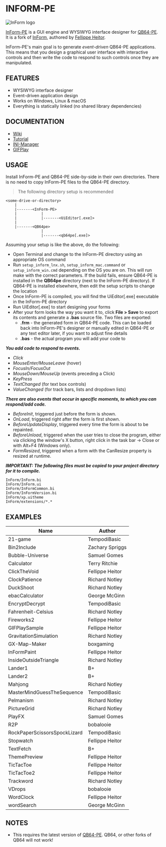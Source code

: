 # INFORM-PE

![InForm logo](InForm/resources/Application-icon-128.png)

[InForm-PE](https://github.com/a740g/InForm-PE) is a GUI engine and WYSIWYG interface designer for [QB64-PE](https://www.qb64phoenix.com/). It is a fork of [InForm](https://github.com/FellippeHeitor/InForm), authored by [Fellippe Heitor](https://github.com/FellippeHeitor).

InForm-PE's main goal is to generate *event-driven* QB64-PE applications. This means that you design a graphical user interface with interactive controls and then write the code to respond to such controls once they are manipulated.

## FEATURES

- WYSIWYG interface designer
- Event-driven application design
- Works on Windows, Linux & macOS
- Everything is statically linked (no shared library dependencies)

## DOCUMENTATION

- [Wiki](https://github.com/a740g/InForm-PE/wiki)
- [Tutorial](https://raw.githack.com/a740g/InForm-PE/refs/heads/master/docs/tutorial/index.html)
- [INI-Manager](docs/INI-Manager.md)
- [GIFPlay](docs/GIFPlay.md)

## USAGE

Install InForm-PE and QB64-PE side-by-side in their own directories. There is no need to copy InForm-PE files to the QB64-PE directory.

> The following directory setup is recommended

```text
<some-drive-or-directory>
    |
    |-------<InForm-PE>
    |           |
    |           |-------<UiEditor[.exe]>
    |
    |-------<QB64pe>
                |
                |-------<qb64pe[.exe]>
```

Assuming your setup is like the above, do the following:

- Open Terminal and change to the InForm-PE directory using an appropriate OS command
- Run `setup_inform_lnx.sh`, `setup_inform_mac.command` or `setup_inform_win.cmd` depending on the OS you are on. This will run make with the correct parameters. If the build fails, ensure QB64-PE is installed in the **QB64pe** directory (next to the InForm-PE directory). If QB64-PE is installed elsewhere, then edit the setup scripts to change the location
- Once InForm-PE is compiled, you will find the UiEditor[.exe] executable in the InForm-PE directory
- Run UiEditor[.exe] to start designing your forms
- After your form looks the way you want it to, click **File > Save** to export its contents and generate a **.bas** source file. Two files are exported:
  - **.frm** - the generated form in QB64-PE code. This can be loaded back into InForm-PE's designer or manually edited in QB64-PE or any text editor later, if you want to adjust fine details
  - **.bas** - the actual program you will add your code to

***You add code to respond to events.***

- *Click*
- *MouseEnter/MouseLeave* (hover)
- *FocusIn/FocusOut*
- *MouseDown/MouseUp* (events preceding a Click)
- *KeyPress*
- *TextChanged* (for text box controls)
- *ValueChanged* (for track bars, lists and dropdown lists)

***There are also events that occur in specific moments, to which you can respond/add code.***

- *BeforeInit*, triggered just before the form is shown.
- *OnLoad*, triggered right after the form is first shown.
- *BeforeUpdateDisplay*, triggered every time the form is about to be repainted.
- *BeforeUnload*, triggered when the user tries to close the program, either via clicking the window's X button, right click in the task bar -> Close or with Alt+F4 (Windows only).
- *FormResized*, triggered when a form with the CanResize property is resized at runtime.

***IMPORTANT: The following files must be copied to your project directory for it to compile.***

```text
InForm/InForm.bi
InForm/InForm.ui
InForm/InFormCommon.bi
InForm/InFormVersion.bi
InForm/xp.uitheme
InForm/extensions/*.*
```

## EXAMPLES

| Name | Author |
|------|-------------|
| 21-game | TempodiBasic |
| Bin2Include | Zachary Spriggs |
| Bubble-Universe | Samuel Gomes |
| Calculator | Terry Ritchie |
| ClickTheVoid | Fellippe Heitor |
| ClockPatience | Richard Notley |
| DuckShoot | Richard Notley |
| ebacCalculator | George McGinn |
| EncryptDecrypt | TempodiBasic |
| Fahrenheit-Celsius | Richard Notley |
| Fireworks2 | Fellippe Heitor |
| GIFPlaySample | Fellippe Heitor |
| GravitationSimulation | Richard Notley |
| GX-Map-Maker | boxgaming |
| InFormPaint | Fellippe Heitor |
| InsideOutsideTriangle |  Richard Notley |
| Lander1 | B+ |
| Lander2 | B+ |
| Mahjong | Richard Notley |
| MasterMindGuessTheSequence | TempodiBasic |
| Pelmanism | Richard Notley |
| PictureGrid | Richard Notley |
| PlayFX | Samuel Gomes |
| R2P | bobalooie |
| RockPaperScissorsSpockLizard | TempodiBasic |
| Stopwatch | Fellippe Heitor |
| TextFetch | B+ |
| ThemePreview | Fellippe Heitor |
| TicTacToe | Fellippe Heitor |
| TicTacToe2 | Fellippe Heitor |
| Trackword | Richard Notley |
| VDrops | bobalooie |
| WordClock | Fellippe Heitor |
| wordSearch | George McGinn |

## NOTES

- This requires the latest version of [QB64-PE](https://github.com/QB64-Phoenix-Edition/QB64pe/releases/latest). QB64, or other forks of QB64 will not work!
